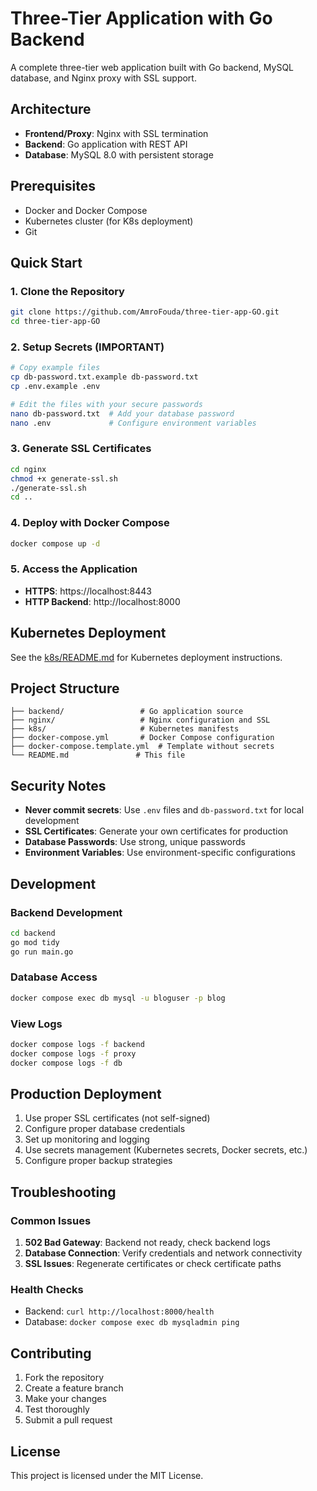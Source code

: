 # Three-Tier Application with Go Backend

A complete three-tier web application built with Go backend, MySQL database, and Nginx proxy with SSL support.

## Architecture

- **Frontend/Proxy**: Nginx with SSL termination
- **Backend**: Go application with REST API
- **Database**: MySQL 8.0 with persistent storage

## Prerequisites

- Docker and Docker Compose
- Kubernetes cluster (for K8s deployment)
- Git

## Quick Start

### 1. Clone the Repository
```bash
git clone https://github.com/AmroFouda/three-tier-app-GO.git
cd three-tier-app-GO
```

### 2. Setup Secrets (IMPORTANT)
```bash
# Copy example files
cp db-password.txt.example db-password.txt
cp .env.example .env

# Edit the files with your secure passwords
nano db-password.txt  # Add your database password
nano .env             # Configure environment variables
```

### 3. Generate SSL Certificates
```bash
cd nginx
chmod +x generate-ssl.sh
./generate-ssl.sh
cd ..
```

### 4. Deploy with Docker Compose
```bash
docker compose up -d
```

### 5. Access the Application
- **HTTPS**: https://localhost:8443
- **HTTP Backend**: http://localhost:8000

## Kubernetes Deployment

See the [k8s/README.md](k8s/README.md) for Kubernetes deployment instructions.

## Project Structure

```
├── backend/                 # Go application source
├── nginx/                   # Nginx configuration and SSL
├── k8s/                     # Kubernetes manifests
├── docker-compose.yml       # Docker Compose configuration
├── docker-compose.template.yml  # Template without secrets
└── README.md               # This file
```

## Security Notes

- **Never commit secrets**: Use `.env` files and `db-password.txt` for local development
- **SSL Certificates**: Generate your own certificates for production
- **Database Passwords**: Use strong, unique passwords
- **Environment Variables**: Use environment-specific configurations

## Development

### Backend Development
```bash
cd backend
go mod tidy
go run main.go
```

### Database Access
```bash
docker compose exec db mysql -u bloguser -p blog
```

### View Logs
```bash
docker compose logs -f backend
docker compose logs -f proxy
docker compose logs -f db
```

## Production Deployment

1. Use proper SSL certificates (not self-signed)
2. Configure proper database credentials
3. Set up monitoring and logging
4. Use secrets management (Kubernetes secrets, Docker secrets, etc.)
5. Configure proper backup strategies

## Troubleshooting

### Common Issues

1. **502 Bad Gateway**: Backend not ready, check backend logs
2. **Database Connection**: Verify credentials and network connectivity
3. **SSL Issues**: Regenerate certificates or check certificate paths

### Health Checks
- Backend: `curl http://localhost:8000/health`
- Database: `docker compose exec db mysqladmin ping`

## Contributing

1. Fork the repository
2. Create a feature branch
3. Make your changes
4. Test thoroughly
5. Submit a pull request

## License

This project is licensed under the MIT License.